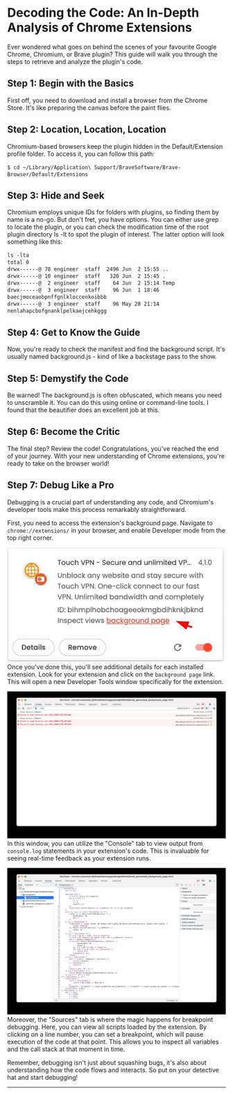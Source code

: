 # Decoding the Code: An In-Depth Analysis of Chrome Extensions
Ever wondered what goes on behind the scenes of your favourite Google Chrome, Chromium, or Brave plugin? This guide will walk you through the steps to retrieve and analyze the plugin's code.

## Step 1: Begin with the Basics
First off, you need to download and install a browser from the Chrome Store. It's like preparing the canvas before the paint flies.

## Step 2: Location, Location, Location
Chromium-based browsers keep the plugin hidden in the Default/Extension profile folder. To access it, you can follow this path:
```
$ cd ~/Library/Application\ Support/BraveSoftware/Brave-Browser/Default/Extensions
```

## Step 3: Hide and Seek
Chromium employs unique IDs for folders with plugins, so finding them by name is a no-go. But don't fret, you have options. You can either use grep to locate the plugin, or you can check the modification time of the root plugin directory ls -lt to spot the plugin of interest. The latter option will look something like this:

```
ls -lta
total 0
drwx------@ 78 engineer  staff  2496 Jun  2 15:55 ..
drwx------@ 10 engineer  staff   320 Jun  2 15:45 .
drwx------@  2 engineer  staff    64 Jun  2 15:14 Temp
drwx------@  3 engineer  staff    96 Jun  1 18:46 baecjmoceaobpnffgnlkloccenkoibbb
drwx------@  3 engineer  staff    96 May 28 21:14 nenlahapcbofgnanklpelkaejcehkggg
```

## Step 4: Get to Know the Guide
Now, you're ready to check the manifest and find the background script. It's usually named background.js - kind of like a backstage pass to the show.

## Step 5: Demystify the Code
Be warned! The background.js is often obfuscated, which means you need to unscramble it. You can do this using online or command-line tools. I found that the beautifier does an excellent job at this.

## Step 6: Become the Critic
The final step? Review the code! Congratulations, you've reached the end of your journey. With your new understanding of Chrome extensions, you're ready to take on the browser world!

## Step 7: Debug Like a Pro

Debugging is a crucial part of understanding any code, and Chromium's developer tools make this process remarkably straightforward.

First, you need to access the extension's background page. Navigate to `chrome://extensions/` in your browser, and enable Developer mode from the top right corner.

![](../img/c99137bb-d093-47a7-af10-f7a86af88af2.webp)
Once you've done this, you'll see additional details for each installed extension. Look for your extension and click on the `background page` link. This will open a new Developer Tools window specifically for the extension.

![](../img/1d55e9f6-5744-44a5-b3e9-a4168f1a90bb.webp)
In this window, you can utilize the "Console" tab to view output from `console.log` statements in your extension's code. This is invaluable for seeing real-time feedback as your extension runs.

![](../img/64348dd6-ccf1-40d8-a0e3-58b84b083651.webp)
Moreover, the "Sources" tab is where the magic happens for breakpoint debugging. Here, you can view all scripts loaded by the extension. By clicking on a line number, you can set a breakpoint, which will pause execution of the code at that point. This allows you to inspect all variables and the call stack at that moment in time.

Remember, debugging isn't just about squashing bugs, it's also about understanding how the code flows and interacts. So put on your detective hat and start debugging!

---
